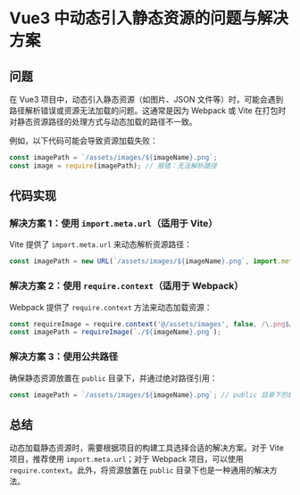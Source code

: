 # Vue3 中动态引入静态资源的问题与解决方案

## 问题
在 Vue3 项目中，动态引入静态资源（如图片、JSON 文件等）时，可能会遇到路径解析错误或资源无法加载的问题。这通常是因为 Webpack 或 Vite 在打包时对静态资源路径的处理方式与动态加载的路径不一致。

例如，以下代码可能会导致资源加载失败：
```javascript
const imagePath = `/assets/images/${imageName}.png`;
const image = require(imagePath); // 报错：无法解析路径
```

## 代码实现
### 解决方案 1：使用 `import.meta.url`（适用于 Vite）
Vite 提供了 `import.meta.url` 来动态解析资源路径：
```javascript
const imagePath = new URL(`/assets/images/${imageName}.png`, import.meta.url).href;
```

### 解决方案 2：使用 `require.context`（适用于 Webpack）
Webpack 提供了 `require.context` 方法来动态加载资源：
```javascript
const requireImage = require.context('@/assets/images', false, /\.png$/);
const imagePath = requireImage(`./${imageName}.png`);
```

### 解决方案 3：使用公共路径
确保静态资源放置在 `public` 目录下，并通过绝对路径引用：
```javascript
const imagePath = `/assets/images/${imageName}.png`; // public 目录下的路径
```

## 总结
动态加载静态资源时，需要根据项目的构建工具选择合适的解决方案。对于 Vite 项目，推荐使用 `import.meta.url`；对于 Webpack 项目，可以使用 `require.context`。此外，将资源放置在 `public` 目录下也是一种通用的解决方法。